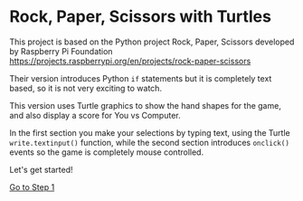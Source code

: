 # Rock, Paper, Scissors with Turtles
This project is based on the Python project Rock, Paper, Scissors developed by Raspberry Pi Foundation https://projects.raspberrypi.org/en/projects/rock-paper-scissors

Their version introduces Python ```if``` statements but it is completely text based, so it is not very exciting to watch.

This version uses Turtle graphics to show the hand shapes for the game, and also display a score for You vs Computer.

In the first section you make your selections by typing text, using the Turtle ```write.textinput()``` function, while the second section introduces ```onclick()``` events so the game is completely mouse controlled.

Let's get started!


[Go to Step 1](Step1-Make-Turtles)